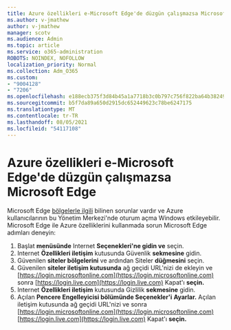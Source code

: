 ```yaml
---
title: Azure özellikleri e-Microsoft Edge'de düzgün çalışmazsa Microsoft Edge
ms.author: v-jmathew
author: v-jmathew
manager: scotv
ms.audience: Admin
ms.topic: article
ms.service: o365-administration
ROBOTS: NOINDEX, NOFOLLOW
localization_priority: Normal
ms.collection: Adm_O365
ms.custom:
- "9004128"
- "7206"
ms.openlocfilehash: e188ecb375f3d84b45a1a7718b3c0b797c756f822ba64b3824976fe79c1e8298
ms.sourcegitcommit: b5f7da89a650d2915dc652449623c78be6247175
ms.translationtype: MT
ms.contentlocale: tr-TR
ms.lasthandoff: 08/05/2021
ms.locfileid: "54117108"
---
```

# <a name="what-to-do-if-azure-features-dont-work-properly-in-microsoft-edge"></a>Azure özellikleri e-Microsoft Edge'de düzgün çalışmazsa Microsoft Edge

Microsoft Edge [bölgelerle ilgili](https://go.microsoft.com/fwlink/?linkid=2140608) bilinen sorunlar vardır ve Azure kullanıcılarının bu Yönetim Merkezi'nde oturum açma Windows etkileyebilir. Microsoft Edge ile Azure özelliklerini kullanmada sorun Microsoft Edge adımları deneyin:

1. Başlat **menüsünde** Internet **Seçenekleri'ne gidin ve** seçin.
2. Internet **Özellikleri iletişim** kutusunda Güvenlik **sekmesine** gidin.
3. Güvenilen **siteler bölgelerini** ve ardından Siteler **düğmesini** seçin.
4. Güvenilen **siteler iletişim kutusunda** ağ geçidi URL'nizi de ekleyin ve [https://login.microsoftonline.com](https://login.microsoftonline.com) sonra [https://login.live.com](https://login.live.com) Kapat'ı **seçin.**
5. Internet **Özellikleri iletişim** kutusunda Gizlilik **sekmesine** gidin.
6. Açılan **Pencere Engelleyicisi bölümünde Seçenekler'i** **Ayarlar.** Açılan iletişim kutusunda ağ geçidi URL'nizi ve sonra [https://login.microsoftonline.com](https://login.microsoftonline.com) [https://login.live.com](https://login.live.com) Kapat'ı **seçin.**
